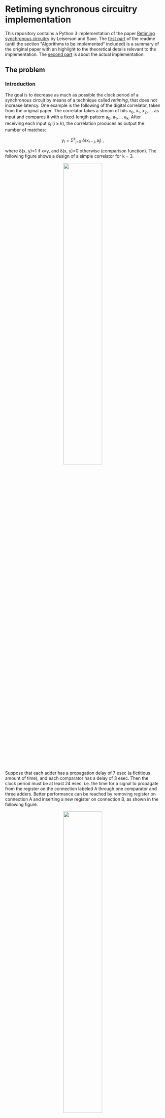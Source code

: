 # Retiming synchronous circuitry implementation

This repository contains a Python 3 implementation of the paper [Retiming synchronous circuitry](https://people.eecs.berkeley.edu/~alanmi/courses/2008_290A/papers/leiserson_tech86.pdf) by Leiserson and Saxe.
The [first part](https://github.com/ciamir51/new-retiming#introduction) of the readme (until the section "Algorithms to be implemented" included) is a summary of the original paper with an highlight to the theoretical details relevant to the implementation. The [second part](https://github.com/ciamir51/new-retiming#algorithms-implementation) is about the actual implementation.

## The problem

### Introduction
The goal is to decrease as much as possible the clock period of a synchronous circuit by means of a technique called _retiming_, that does not increase latency. One example is the following of the digital correlator, taken from the original paper. The correlator takes a stream of bits x<sub>0</sub>, x<sub>1</sub>, x<sub>2</sub>, ... as input and compares it with a fixed-length pattern          a<sub>0</sub>, a<sub>1</sub>, ... a<sub>k</sub>. After receiving each input x<sub>i</sub> (i &ge; k), the correlation produces as output the number of matches:

<p align="center">
     y<sub>i</sub> = Σ<sup>k</sup><sub>j=0</sub>  δ(x<sub>i − j</sub>, a<sub>j</sub>) ,
</p>

where δ(x, y)=1 if x=y, and  δ(x, y)=0 otherwise (comparison function).
The following figure shows a design of a simple correlator for k = 3.
<p align="center">
    <img width="50%" src="images/correlator.png" />
</p>
Suppose that each adder has a propagation delay of 7 esec (a fictitious amount of time), and each comparator has a delay of 3 esec. Then the clock period must be at least 24 esec, i.e. the time for a signal to propagate from the register on the connection labeled A through one comparator and three adders. 
Better performance can be reached by removing register on connection A and inserting a new register on connection B, as shown in the following figure.
<p align="center">
    <img width="50%" src="images/correlatormod.png" />
</p>
The clock period now is decreased by 7 esec. 

**Retiming** is the technique of inserting and deleting registers in such a way as to preserve function, and it can be used to produce faster circuits.


### Preliminaries

Circuits are modelled as graphs, as shown in the figure below, where there is the graph of the first correlator. 
<p align="center">
    <img width="50%" src="images/correlatorgraph.png" />
</p>

Each vertex is weighted with its propagation delay *d(v)*, while each edge is weighted with its register count *w(e)*.
In the following they are called **delay** and **weight**.
A simple path p is a path from a vertex to another that contains no vertex twice. The notion of delay *d*(*p)* and weight *w*(*p)* for paths as the sum of delays of the vertices in the path and the sum of weights of the edges in the path.

#### Constraints for physical feasibility
* **D1.** d(v) nonnegative for each vertex
* **W1.** w(v) nonnegative integer for each edge
* **W2.** In any directed cycle of G, there exists at least one edge e with w\(e\)&gt;0.

#### CP algorithm
This is an algorithm that computes the clock period of a circuit. The clock period is defined as:
<p align="center">
    cp(G)=max{d(p) : w(p)=0}
</p>

**Algorithm CP:**
1. Let G0 be the G subgraph with only those edges e with w(e)=0
2. By **W2.**, G0 is acyclic. Perform a topological sort such that vertices are totally ordered with respect to the edges (if u -> v, then u<v). 
3. Visit vertices in that order, for each v compute Δ(v) as follows:
	* If no in_edge(v), Δ(v):=d(v)
	* otherwise, Δ(v):=d(v)+max{Δ(u): u is incoming to v with edge e and w(e)=0}
4.  cp(G) = max<sub>v</sub> Δ(v)

Running time is O(|E|).

### Retiming

A retiming is a function r that assigns to each vertex an integer (positive or negative) r(v). It specifies a transformation to a new graph G<sub>r</sub> that has the same vertices, edges and delays, but different weights such that for each edge e that links u to v,  w<sub>r</sub>(e)=w(e)+r(v)-r(u).

#### Condition for a legal retiming
It can be proved that a retiming r is legal if G<sub>r</sub> satisfies W1.

## Algorithms to be implemented

### WD
Algorithm to compute the matrices W and D (shape: |V| x |V| ), defined like this:
* W(u,v) = min{w(p): u -p-> v} (minimum number of registers in a path between u and v)
* D(u,v) = max{d(p): u-p->v and w(p)=W(u,v)}

The theoretical details of this algorithm are not relevant for the implementation, for more about the implementation details see the doc.
### OPT1
Algorithm that given a circuit G, returns the optimal cp and the corresponding retiming r.
First, it is important to say that the following **conditions for a legal retiming** can be proved:
1. r(u)-r(v) &le; w(e) for every edge u-e->v AND
2.  r(u)-r(v) &le; w(e) for all vertices u,v such that D(u,v) &gt; c.

**OPT1 algorithm:**
1. Compute W and D with WD algorithm
2. Sort the elements in the range of D
3. Binary search among the elements of D for the minimum achievable cp, to test whether each potential clock period c is feasible, apply the Bellman-Ford algorithm to determine if the conditions for a legal retiming can be satisfied.
4. For the minimum achievable clock period, use the values for the r(v) found by BF.

Running time: O( |V|<sup>3</sup>lg(|V|) )

**BF algorithm:**
Algorithm that solves a set of linear inequalities.
 1. Create a graph with a vertex for every variable and such that for every inequality x<sub>j</sub> - x<sub>i</sub> &le; b<sub>k</sub> there is an edge from i to j with weight b<sub>k</sub>.
 2. create a new node *start* linked with all the others with weight 0
 3. find the shortest paths from *start* to all the other nodes with [Bellman-Ford](https://en.wikipedia.org/wiki/Bellman–Ford_algorithm). If BF fails, the set of inequalities is unsolvable, if BF finds all the shortest paths, then the cost of the shortest-path(*start*, i) is a feasible assignment to x<sub>i</sub>.

This is a general theoretical description. For the actual implementation in our particular case, see the docs.

### OPT2
Like OPT1, but the test of feasibility is done with FEAS algorithm, which is described below. Running time: O( |V| |E| lg(|V|) )

**FEAS**
Check if a certain clock period c is feasible.
1. For each vertex v, set r(v):=0
2. Repeat for |V|-1 times:
	* Compute G<sub>r</sub> from r
	*  Run CP algorithm on  G<sub>r</sub> to determine Δ(v) for each v
	* For each v s.t. Δ(v)>c, set r(v):=r(v)+1
3. Run CP algorithm on  G<sub>r</sub>. If cp( G<sub>r</sub>)>c, then c is not feasible. Otherwise c is feasible and r is the desired retiming.  
## Algorithms implementation

Docs are already compiled in the *doc* directory. Open [doc/build/html/index.html](doc/build/html/index.html) in any browser for the documentation index.
The implementation relies on the [NetworkX](https://networkx.github.io) library to build graphs, and uses the wrapper pattern to wrap the DiGraph object of NetworkX (for directed graph) within another object that implements the algorithm to be implemented and other auxiliary methods. The two main classes are GraphWrapper \([doc here](doc/build/html/GraphWrapper.html)\) and NewGraphWrapper \([doc here](doc/build/html/NewGraphWrapper.html)\). 
The first was used for OPT1 and OPT2, but a better version of OPT2 is contained in NewGraphWrapper. Also, in GraphWrapper there are some auxiliary function useful to create random tests such that:
* check_legal_retimed_graph: checks if the graph is legal after retiming, i.e. if all the w(e)>=0 (condition W1.).
* set_retimed_graph: applies the retiming r on the graph if it's legal. Check done with check_legal_retimed_graph.

Other useful functions are in utils.py.
For the details about OPT1 and OPT2, see the docs for GraphWrapper and NewGraphWrapper.



## Requirements
In this implementation were used:
* **Python**: version 3.7.4. 
* **Pip**: version 20.1.1.

It is suggested to use a [python virtual environment](https://docs.python.org/3/library/venv.html).

After activating the virtual environment, install python dependecies with the following bash command:
```shell script
pip install -r requirements.txt
```

In addition to this, it is necessary to make a modification to the file of the NetworkX library, which can be found at <your-venv>/lib/<your-python-version>/site-packages/networkx/algorithms/shortest_paths/dense.py (if you used a Python virtual environment). The file modification (within the function floyd_warshall_predecessor_and_distance) is shown below:
```diff
@@ -107,9 +107,11 @@
     # dictionary-of-dictionaries representation for dist and pred
     # use some defaultdict magick here
     # for dist the default is the floating point inf value
-    dist = defaultdict(lambda: defaultdict(lambda: float('inf')))
+    from Wrappers.GraphWrapper import CustomWeight
+
+    dist = defaultdict(lambda: defaultdict(lambda: CustomWeight(float('inf'), float('inf'))))
     for u in G:
-        dist[u][u] = 0
+        dist[u][u] = CustomWeight(0, 0)
     pred = defaultdict(dict)
     # initialize path distance dictionary to be the adjacency matrix
     # also set the distance to self to 0 (zero diagonal)
```

This is needed to adapt the Floyd-Warshall algorithm for all pairs shortest paths to the case of two-dimensional weights, and it is needed to run the WD algorithm.

## Test creation

Graph to be tested generated random with the file test_generator.py (see the docs for details).
To run the graph test generator:
```shell script
python3 test_generator.py
```
The rationale of the creation of the tests is: by definition of the clock period, if we have a circuit with any edge e s.t. w(e)&ge;1, we know a priori that the optimal cp is max<sub>v</sub>d(v). After the creation of a random graph with this condition though, we want to randomise the graph in order to be difficult for OPT1/2 to find the retiming requested, therefore we exploit the retiming property that says that a retiming does not change the function of the circuit. Therefore we create a random retiming (and change the structure of the graph) in order to create the test graphs.
### Random retiming legal by construction
This is done by the function in utils.py called random_retime. It finds, for each node, the lowerbound and the upperbound for the retiming of that node, and then  
chooses a random integer between LB and UB.  
Here is how the bounds are found:  
  
1. set r(v):=0 for each v  
2. For each node v:  
	 * find what is the minimum retimed incoming weight min_in_w_r  
	 * find what is the minimum retimed outcoming weight min_out_w_r  
3. The retiming is a random integer number between (-min_in_w_r, min_out_w_r)

An example is in the figure below.

<p align="center">
    <img width="40%" src="images/graph.png" />
</p>

Let's try to find the retiming for the central highlighted node. First we have to calculate the temporary retiming for the incoming and outcoming edges:

<p align="center">
    <img width="40%" src="images/retimedgraph.png" />
</p>

Now we see that min_in_w_r=0, while min_out_w_r=2. Therefore the interval is (0, 2). Let's try to set a retiming lower than the LB, for instance -1. From the formula of the retiming, the edge with wr=0 would have a new wr=-1, that violates W1. The same is if we try to set a retiming higher than 2.

### Run selected tests

To run some selected tests, create a folder called selected_tests:
```shell script
mkdir selected_tests
```
and move some test graphs in there. Then, run:

```shell script
chmod +x run_selected_tests.sh
./run_selected_tests.sh
```


## Assessment and Profiling

To profile the code with cProfile, change the name of the file you want to run in the file time_profile.sh. Then:

```shell script
chmod +x time_profile.sh
./time_profile.sh
```
will open a window in your browser. This visualisation was used to optimise iteratively the code of OPT2.

Profiles made with cProfile are in the [profile](profiles/) folder. In order to visualise a profile, the command is:
```shell script
snakeviz path-to-the-file
```
From those profile is clear the improvement of the NewGraphWrapper implementation of OPT2 (its profile is [here](profiles/N_200_p_0d75_upw_1000_upd_1000_algo3.profile)) from the GraphWrapper one (profiled [here](profiles/N_200_p_0d75_upw_1000_upd_1000_algo2.profile)).

The time analyisis of the algorithms is in [Test/stat_files/test.csv](Test/stat_files/test.csv), a preview is reported below. Note that the field "algorithm" can have values 1, 2, 3. 1 means OPT1, 2 means OPT2 old implementation and 3 means OPT2 new implementation. In total, there are about 800 random tests in the csv and all the algorithms implemented passed them successfully.

<p align="center">
  <a href="Test/stat_files/test.csv">
    <img src="images/csvpreview.png" width="100%" />
  </a>
</p>

In order to assess the time complexity of OPT1 and OPT2, respectively O( |V|<sup>3</sup>lg(|V|) ) and O( |V| |E| lg(|V|) ), the two were compared in different scenarios, such as fixed number of nodes and varying number of edges, fixed number of edges and varying number of nodes, high and low number of edges. The results are shown in the plots below. The implementation of OPT2 is the one in NewWrapperGraph.

<p float="center">
  <img src="images/V100time.png" width="49%" />
  <img src="images/e2100time.png" width="49.85%" /> 
</p>

<p float="center">
  <img src="images/ve_time.png" width="49%" />
  <img src="images/ev2time.png" width="49%" /> 
</p>

Also memory consumption was analysed. The plots are shown below. We can see that the memory complexity for the two algorithms is similar, except in the scenario where |V|=|E|, in which OPT1 consumes more memory.

<p float="center">
  <img src="images/memv100.png" width="49%" />
  <img src="images/memoryev2.png" width="49.85%" /> 
</p>

<p align="center">
  <img align="center" src="images/memoryve.png" width="49%" />
</p>


